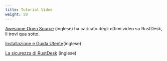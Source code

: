 ```yaml
---
title: Tutorial Video
weight: 50
---
```


[Awesome Open Source](https://www.youtube.com/@AwesomeOpenSource) (inglese) ha caricato degli ottimi video su RustDesk, li trovi qua sotto.

[Installazione e Guida Utente](https://www.youtube.com/watch?v=9nzHm3xGz2I)(inglese)

[La sicurezza di RustDesk](https://www.youtube.com/watch?v=EeFqj23jxMk)
(inglese)